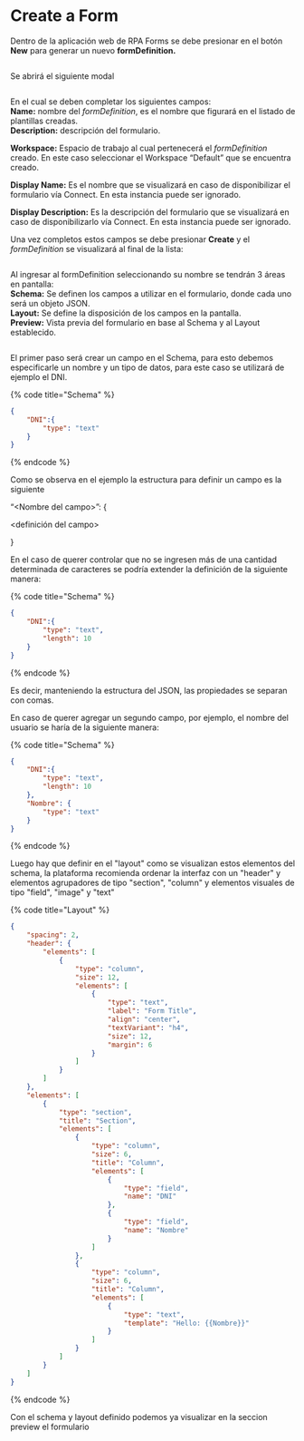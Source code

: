 # Create a Form

Dentro de la aplicación web de RPA Forms se debe presionar en el botón **New** para generar un nuevo **formDefinition.**

<figure><img src="../../.gitbook/assets/image (23).png" alt=""><figcaption></figcaption></figure>

Se abrirá el siguiente modal

<div align="center" data-full-width="false">

<figure><img src="../../.gitbook/assets/image (1) (1).png" alt=""><figcaption></figcaption></figure>

</div>

En el cual se deben completar los siguientes campos:\
**Name:** nombre del _formDefinition_, es el nombre que figurará en el listado de plantillas creadas.\
**Description:** descripción del formulario.

**Workspace:** Espacio de trabajo al cual pertenecerá el _formDefinition_ creado. En este caso seleccionar el Workspace “Default” que se encuentra creado.

**Display Name:** Es el nombre que se visualizará en caso de disponibilizar el formulario vía Connect. En esta instancia puede ser ignorado.

**Display Description:** Es la descripción del formulario que se visualizará en caso de disponibilizarlo vía Connect. En esta instancia puede ser ignorado.

Una vez completos estos campos se debe presionar **Create** y el _formDefinition_ se visualizará al final de la lista:

<figure><img src="../../.gitbook/assets/image (20).png" alt=""><figcaption></figcaption></figure>



Al ingresar al formDefinition seleccionando su nombre se tendrán 3 áreas en pantalla:\
**Schema:** Se definen los campos a utilizar en el formulario, donde cada uno será un objeto JSON.\
**Layout:** Se define la disposición de los campos en la pantalla.\
**Preview:** Vista previa del formulario en base al Schema y al Layout establecido.

<figure><img src="../../.gitbook/assets/image (5).png" alt=""><figcaption></figcaption></figure>



El primer paso será crear un campo en el Schema, para esto debemos especificarle un nombre y un tipo de datos, para este caso se utilizará de ejemplo el DNI.

{% code title="Schema" %}
```json
{
    "DNI":{
        "type": "text"
    }
}
```
{% endcode %}

Como se observa en el ejemplo la estructura para definir un campo es la siguiente

“\<Nombre del campo>”: {

&#x20;       \<definición del campo>

}

En el caso de querer controlar que no se ingresen más de una cantidad determinada de caracteres se podría extender la definición de la siguiente manera:

{% code title="Schema" %}
```json
{
    "DNI":{
        "type": "text",
        "length": 10
    }
}
```
{% endcode %}

Es decir, manteniendo la estructura del JSON, las propiedades se separan con comas.

En caso de querer agregar un segundo campo, por ejemplo, el nombre del usuario se haría de la siguiente manera:

{% code title="Schema" %}
```json
{
    "DNI":{
        "type": "text",
        "length": 10
    },
    "Nombre": {
        "type": "text"
    }
}
```
{% endcode %}

Luego hay que definir en el "layout" como se visualizan estos elementos del schema, la plataforma recomienda ordenar la interfaz con un "header" y elementos agrupadores de tipo "section", "column" y elementos visuales de tipo "field", "image" y "text"

{% code title="Layout" %}
```json
{
	"spacing": 2,
	"header": {
		"elements": [
			{
				"type": "column",
				"size": 12,
				"elements": [
					{
						"type": "text",
						"label": "Form Title",
						"align": "center",
						"textVariant": "h4",
						"size": 12,
						"margin": 6
					}
				]
			}
		]
	},
	"elements": [
		{
			"type": "section",
			"title": "Section",
			"elements": [
				{
					"type": "column",
					"size": 6,
					"title": "Column",
					"elements": [
						{
							"type": "field",
							"name": "DNI"
						},
						{
							"type": "field",
							"name": "Nombre"
						}
					]
				},
				{
					"type": "column",
					"size": 6,
					"title": "Column",
					"elements": [
						{
							"type": "text",
							"template": "Hello: {{Nombre}}"
						}
					]
				}
			]
		}
	]
}
```
{% endcode %}

Con el schema y layout definido podemos ya visualizar en la seccion preview el formulario

<figure><img src="../../.gitbook/assets/image (2).png" alt=""><figcaption></figcaption></figure>

